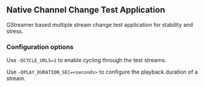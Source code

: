 ## Native Channel Change Test Application

GStreamer based multiple stream change test application for stability and stress.

### Configuration options

Use `-DCYCLE_URLS=1` to enable cycling through the test streams. 

Use `-DPLAY_DURATION_SEC=<seconds>` to configure the playback duration of a stream.
